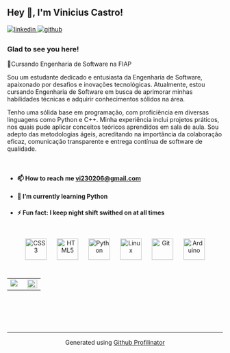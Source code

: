 ## Hey 👋, I'm Vinicius Castro!  
  

<a href="https://linkedin.com/in/https://www.linkedin.com/in/vinicius-castro-44a66924a/" target="_blank">
<img src=https://img.shields.io/badge/linkedin-%231E77B5.svg?&style=for-the-badge&logo=linkedin&logoColor=white alt=linkedin style="margin-bottom: 5px;" />
</a>
<a href="https://github.com/https://github.com/ViniciusCastroo" target="_blank">
<img src=https://img.shields.io/badge/github-%2324292e.svg?&style=for-the-badge&logo=github&logoColor=white alt=github style="margin-bottom: 5px;" />
</a>  
  



### Glad to see you here!  
📔Cursando Engenharia de Software na FIAP

Sou um estudante dedicado e entusiasta da Engenharia de Software, apaixonado por desafios e inovações tecnológicas. Atualmente, estou cursando Engenharia de Software em busca de aprimorar minhas habilidades técnicas e adquirir conhecimentos sólidos na área.

Tenho uma sólida base em programação, com proficiência em diversas linguagens como Python e C++. Minha experiência inclui projetos práticos, nos quais pude aplicar conceitos teóricos aprendidos em sala de aula. Sou adepto das metodologias ágeis, acreditando na importância da colaboração eficaz, comunicação transparente e entrega contínua de software de qualidade.  
  

<br/>  




- #### 📫 How to reach me vi230206@gmail.com  
  

- #### 🌱 I’m currently learning Python   
  

- #### ⚡ Fun fact: I keep night shift swithed on at all times   






</td></tr></table>  

<br/>  


 
<div align="center">  
<a href="https://www.w3schools.com/css/" target="_blank"><img style="margin: 10px" src="https://profilinator.rishav.dev/skills-assets/css3-original-wordmark.svg" alt="CSS3" height="50" /></a>  
<a href="https://en.wikipedia.org/wiki/HTML5" target="_blank"><img style="margin: 10px" src="https://profilinator.rishav.dev/skills-assets/html5-original-wordmark.svg" alt="HTML5" height="50" /></a>  
<a href="https://www.python.org/" target="_blank"><img style="margin: 10px" src="https://profilinator.rishav.dev/skills-assets/python-original.svg" alt="Python" height="50" /></a>  
<a href="https://www.linux.org/" target="_blank"><img style="margin: 10px" src="https://profilinator.rishav.dev/skills-assets/linux-original.svg" alt="Linux" height="50" /></a>  
<a href="https://github.com/" target="_blank"><img style="margin: 10px" src="https://profilinator.rishav.dev/skills-assets/git-scm-icon.svg" alt="Git" height="50" /></a>  
<a href="https://www.arduino.cc/" target="_blank"><img style="margin: 10px" src="https://profilinator.rishav.dev/skills-assets/arduino.png" alt="Arduino" height="50" /></a>  
</div>  

<br/>  



<table><tr><td valign="top" width="50%">

<img src="https://github-readme-stats.vercel.app/api?username=ViniciusCastroo&show_icons=true&count_private=true&hide_border=true" align="left" />

</td><td valign="top" width="50%">

<img src="https://github-readme-stats.vercel.app/api/top-langs/?username=ViniciusCastroo&hide_border=true&layout=compact" align="left" style="width: 100%" />

</td></tr></table>  

<br/>  

  

<br/>  

  

<br/>  


<br />

----
<div align="center">Generated using <a href="https://profilinator.rishav.dev/" target="_blank">Github Profilinator</a></div>
